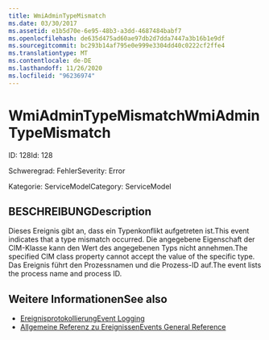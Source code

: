 ```yaml
---
title: WmiAdminTypeMismatch
ms.date: 03/30/2017
ms.assetid: e1b5d70e-6e95-48b3-a3dd-4687484babf7
ms.openlocfilehash: de635d475ad60ae97db2d7dda7447a3b16b1e9df
ms.sourcegitcommit: bc293b14af795e0e999e3304dd40c0222cf2ffe4
ms.translationtype: MT
ms.contentlocale: de-DE
ms.lasthandoff: 11/26/2020
ms.locfileid: "96236974"
---
```

# <a name="wmiadmintypemismatch"></a><span data-ttu-id="a89bc-102">WmiAdminTypeMismatch</span><span class="sxs-lookup"><span data-stu-id="a89bc-102">WmiAdminTypeMismatch</span></span>

<span data-ttu-id="a89bc-103">ID: 128</span><span class="sxs-lookup"><span data-stu-id="a89bc-103">Id: 128</span></span>  
  
 <span data-ttu-id="a89bc-104">Schweregrad: Fehler</span><span class="sxs-lookup"><span data-stu-id="a89bc-104">Severity: Error</span></span>  
  
 <span data-ttu-id="a89bc-105">Kategorie: ServiceModel</span><span class="sxs-lookup"><span data-stu-id="a89bc-105">Category: ServiceModel</span></span>  
  
## <a name="description"></a><span data-ttu-id="a89bc-106">BESCHREIBUNG</span><span class="sxs-lookup"><span data-stu-id="a89bc-106">Description</span></span>  

 <span data-ttu-id="a89bc-107">Dieses Ereignis gibt an, dass ein Typenkonflikt aufgetreten ist.</span><span class="sxs-lookup"><span data-stu-id="a89bc-107">This event indicates that a type mismatch occurred.</span></span> <span data-ttu-id="a89bc-108">Die angegebene Eigenschaft der CIM-Klasse kann den Wert des angegebenen Typs nicht annehmen.</span><span class="sxs-lookup"><span data-stu-id="a89bc-108">The specified CIM class property cannot accept the value of the specific type.</span></span> <span data-ttu-id="a89bc-109">Das Ereignis führt den Prozessnamen und die Prozess-ID auf.</span><span class="sxs-lookup"><span data-stu-id="a89bc-109">The event lists the process name and process ID.</span></span>  
  
## <a name="see-also"></a><span data-ttu-id="a89bc-110">Weitere Informationen</span><span class="sxs-lookup"><span data-stu-id="a89bc-110">See also</span></span>

- [<span data-ttu-id="a89bc-111">Ereignisprotokollierung</span><span class="sxs-lookup"><span data-stu-id="a89bc-111">Event Logging</span></span>](index.md)
- [<span data-ttu-id="a89bc-112">Allgemeine Referenz zu Ereignissen</span><span class="sxs-lookup"><span data-stu-id="a89bc-112">Events General Reference</span></span>](events-general-reference.md)
